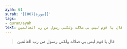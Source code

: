 ```yaml
---
ayah: 61
surah: '[[007|سورة]]'
tags:
- quran/ayah
text: قال يا قوم ليس بي ضلالة ولكني رسول من رب العالمين
---
```

> قال يا قوم ليس بي ضلالة ولكني رسول من رب العالمين
